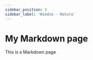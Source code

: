 ```yaml
---
sidebar_position: 3
sidebar_label: 'Wiedza - Natura'
---
```



# My Markdown page

This is a Markdown page